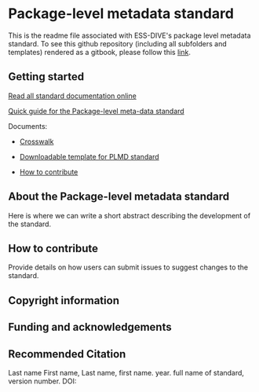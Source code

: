 # Package-level metadata standard

This is the readme file associated with ESS-DIVE's package level metadata standard. To see this github repository \(including all subfolders and templates\) rendered as a gitbook, please follow this [link](https://app.gitbook.com/@ess-dive/s/package-level-metadata-standard/).

## Getting started
[Read all standard documentation online](https://ess-dive.gitbook.io/package-level-metadata-standard/-MFBgaEBNx1ceW98_yOA/)  

[Quick guide for the Package-level meta-data standard](specifications/plmd-guide.md)

Documents:
- [Crosswalk](specifications/plmd-crosswalk.md)
- [Downloadable template for PLMD standard](/templates/plmd-template.md)

- [How to contribute](#how-to-contribute)

## About the Package-level metadata standard

Here is where we can write a short abstract describing the development of the standard.

## How to contribute

Provide details on how users can submit issues to suggest changes to the standard.

## Copyright information

## Funding and acknowledgements

## Recommended Citation

Last name First name, Last name, first name. year. full name of standard, version number. DOI:
